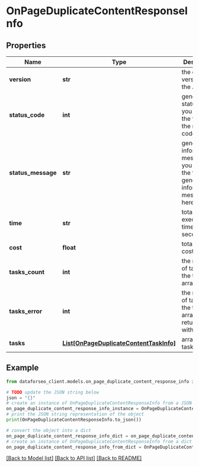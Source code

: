 # OnPageDuplicateContentResponseInfo


## Properties

Name | Type | Description | Notes
------------ | ------------- | ------------- | -------------
**version** | **str** | the current version of the API | [optional] 
**status_code** | **int** | general status code you can find the full list of the response codes here | [optional] 
**status_message** | **str** | general informational message you can find the full list of general informational messages here | [optional] 
**time** | **str** | total execution time, seconds | [optional] 
**cost** | **float** | total tasks cost, USD | [optional] 
**tasks_count** | **int** | the number of tasks in the tasks array | [optional] 
**tasks_error** | **int** | the number of tasks in the tasks array returned with an error | [optional] 
**tasks** | [**List[OnPageDuplicateContentTaskInfo]**](OnPageDuplicateContentTaskInfo.md) | array of tasks | [optional] 

## Example

```python
from dataforseo_client.models.on_page_duplicate_content_response_info import OnPageDuplicateContentResponseInfo

# TODO update the JSON string below
json = "{}"
# create an instance of OnPageDuplicateContentResponseInfo from a JSON string
on_page_duplicate_content_response_info_instance = OnPageDuplicateContentResponseInfo.from_json(json)
# print the JSON string representation of the object
print(OnPageDuplicateContentResponseInfo.to_json())

# convert the object into a dict
on_page_duplicate_content_response_info_dict = on_page_duplicate_content_response_info_instance.to_dict()
# create an instance of OnPageDuplicateContentResponseInfo from a dict
on_page_duplicate_content_response_info_from_dict = OnPageDuplicateContentResponseInfo.from_dict(on_page_duplicate_content_response_info_dict)
```
[[Back to Model list]](../README.md#documentation-for-models) [[Back to API list]](../README.md#documentation-for-api-endpoints) [[Back to README]](../README.md)


